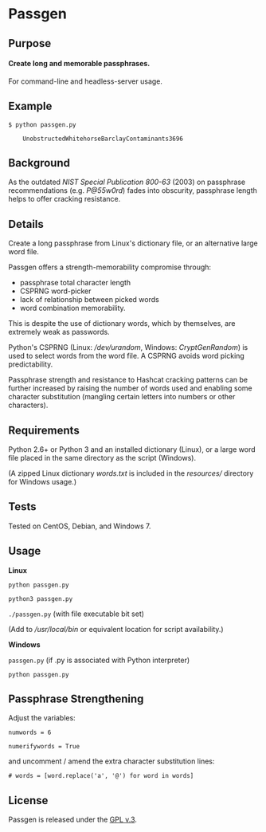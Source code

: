 
# Passgen


## Purpose

#### Create long and memorable passphrases.

For command-line and headless-server usage.

## Example

    $ python passgen.py

        UnobstructedWhitehorseBarclayContaminants3696


## Background

As the outdated *NIST Special Publication 800-63* (2003) on passphrase recommendations (e.g. *P@55w0rd*) fades into obscurity, passphrase length helps to offer cracking resistance.


## Details

Create a long passphrase from Linux's dictionary file, or an alternative large word file.

Passgen offers a strength-memorability compromise through:

+ passphrase total character length
+ CSPRNG word-picker
+ lack of relationship between picked words
+ word combination memorability.

This is despite the use of dictionary words, which by themselves, are extremely weak as passwords.

Python's CSPRNG (Linux: */dev/urandom*, Windows: *CryptGenRandom*) is used to select words from the word file. A CSPRNG avoids word picking predictability.

Passphrase strength and resistance to Hashcat cracking patterns can be further increased by raising the number of words used and enabling some character substitution (mangling certain letters into numbers or other characters).


## Requirements

Python 2.6+ or Python 3 and an installed dictionary (Linux), or a large word file placed in the same directory as the script (Windows).

(A zipped Linux dictionary *words.txt* is included in the *resources/* directory for Windows usage.)


## Tests

Tested on CentOS, Debian, and Windows 7.


## Usage

**Linux**

`python passgen.py`

`python3 passgen.py`

`./passgen.py` (with file executable bit set)

(Add to */usr/local/bin* or equivalent location for script availability.)


**Windows**

`passgen.py` (if .py is associated with Python interpreter)

`python passgen.py`


## Passphrase Strengthening

Adjust the variables:

`numwords = 6`

`numerifywords = True`

and uncomment / amend the extra character substitution lines:

`# words = [word.replace('a', '@') for word in words]`


## License

Passgen is released under the [GPL v.3](https://www.gnu.org/licenses/gpl-3.0.html).
